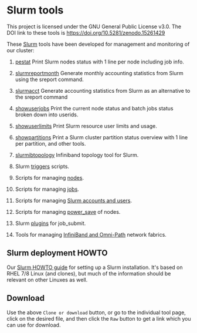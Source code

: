 # Slurm tools

This project is licensed under the GNU General Public License v3.0.
The DOI link to these tools is https://doi.org/10.5281/zenodo.15261429

These [Slurm](https://slurm.schedmd.com/overview.html)
tools have been developed for management and monitoring of our cluster:

1. [pestat](pestat/) Print Slurm nodes status with 1 line per node including job info.

2. [slurmreportmonth](slurmreportmonth/) Generate monthly accounting statistics from Slurm using the sreport command.

3. [slurmacct](slurmacct/) Generate accounting statistics from Slurm as an alternative to the sreport command

4. [showuserjobs](showuserjobs/) Print the current node status and batch jobs status broken down into userids.

5. [showuserlimits](showuserlimits/) Print Slurm resource user limits and usage.

6. [showpartitions](partitions/) Print a Slurm cluster partition status overview with 1 line per partition, and other tools.

7. [slurmibtopology](slurmibtopology/) Infiniband topology tool for Slurm.

8. Slurm [triggers](triggers/) scripts.

9. Scripts for managing [nodes](nodes/).

10. Scripts for managing [jobs](jobs/).

11. Scripts for managing [Slurm accounts and users](slurmaccounts/).

12. Scripts for managing [power_save](power_save/) of nodes.

13. Slurm [plugins](plugins/) for job_submit.

14. Tools for managing [InfiniBand and Omni-Path](InfiniBand/) network fabrics.

Slurm deployment HOWTO
----------------------

Our [Slurm HOWTO guide](https://wiki.fysik.dtu.dk/niflheim/SLURM) for setting up a Slurm installation.
It's based on RHEL 7/8 Linux (and clones), but much of the information should be relevant on other Linuxes as well.

Download
--------

Use the above ```Clone or download``` button,
or go to the individual tool page,
click on the desired file, and then click the ```Raw``` button
to get a link which you can use for download.
